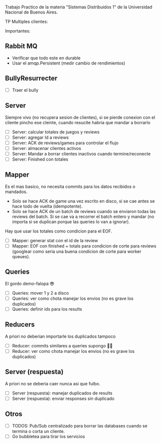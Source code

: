 Trabajo Practico de la materia "Sistemas Distribuidos 1" de la Universidad Nacional de Buenos Aires.

TP Multiples clientes:

Importantes:

## Rabbit MQ

- Verificar que todo este en durable
- Usar el amqp.Persistent (medir cambio de rendimientos)

## BullyResurrecter

- [ ] Traer el bully

## Server

Siempre vivo (no recupera sesion de clientes), si se pierde conexion con el cliente pincho ese cleinte, cuando resucite habria que mandar a borrarlo

- [ ] Server: calcular totales de juegos y reviews
- [ ] Server: agregar Id a reviews
- [ ] Server: ACK de reviews/games para controlar el flujo
- [ ] Server: almacenar clientes activos
- [ ] Server: Mandar a borrar clientes inactivos cuando termine/reconecte
- [ ] Server: Finished con totales

## Mapper

Es el mas basico, no necesita commits para los datos recibidos o mandados.

- Solo se hace ACK de game una vez escrito en disco, si se cae antes se hace todo de vuelta (idempotente).
- Solo se hace ACK de un batch de reviews cuando se enviaron todas las reviews del batch. Si se cae va a recorrer el batch entero y mandar (no importa si se duplican porque las queries lo van a ignorar).

Hay que usar los totales como condicion para el EOF.

- [ ] Mapper: generar stat con el id de la review
- [ ] Mapper: EOF con finished + totals para condicion de corte para reviews (googlear como seria una buena condicion de corte para worker queues).

## Queries

El gordo demo-falopa 😎

- [ ] Queries: mover 1 y 2 a disco
- [ ] Queries: ver como chota manejar los envios (no es grave los duplicados)
- [ ] Queries: definir ids para los results

## Reducers

A priori no deberian importarle los duplicados tampoco

- [ ] Reducer: commits similares a queries supongo 🤷‍♂️
- [ ] Reducer: ver como chota manejar los envios (no es grave los duplicados)

## Server (respuesta)

A priori no se deberia caer nunca asi que fulbo.

- [ ] Server (respuesta): manejar duplicados de results
- [ ] Server (respuesta): enviar responses sin duplicado

## Otros

- [ ] TODOS: Pub/Sub centralizado para borrar las databases cuando se termina o corta un cliente.
- [ ] Go bubbletea para tirar los servicios
